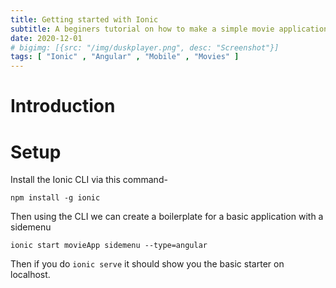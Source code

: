 ```yaml
---
title: Getting started with Ionic
subtitle: A beginers tutorial on how to make a simple movie application in Ionic
date: 2020-12-01
# bigimg: [{src: "/img/duskplayer.png", desc: "Screenshot"}]
tags: [ "Ionic" , "Angular" , "Mobile" , "Movies" ]
---
```



<!--more-->

# Introduction


# Setup
Install the Ionic CLI via this command-

```
npm install -g ionic
```

Then using the CLI we can create a boilerplate for a basic application with a sidemenu

```
ionic start movieApp sidemenu --type=angular
```

Then if you do ```ionic serve``` it should show you the basic starter on localhost.



<!-- {{< highlight javascript >}}
{{< / highlight >}} -->
<br>